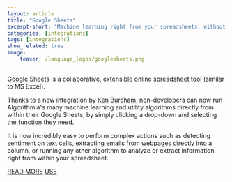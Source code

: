 ```yaml
---
layout: article
title: "Google Sheets"
excerpt-short: "Machine learning right from your spreadsheets, without code"
categories: [integrations]
tags: [integrations]
show_related: true
image:
    teaser: /language_logos/googlesheets.png
---
```


[Google Sheets](http://sheets.google.com) is a collaborative, extensible online spreadsheet tool (similar to MS Excel).

Thanks to a new integration by [Ken Burcham](https://www.linkedin.com/in/kenburcham/), non-developers can now run Algorithmia's many machine learning and utility algorithms directly from within their Google Sheets, by simply clicking a drop-down and selecting the function they need.

It is now incredibly easy to perform complex actions such as detecting sentiment on text cells, extracting emails from webpages directly into a column, or running any other algorithm to analyze or extract information right from within your spreadsheet. 

<a href="https://blog.algorithmia.com/google-sheets-ai/" class="btn btn-default btn-primary"><i class="fa fa-book" aria-hidden="true"></i> READ MORE</a>
<a href="https://docs.google.com/spreadsheets/d/1aqQTLqrGcKoro52X50U7npOvgj0AD33azWh_3XpZbD0/edit?usp=sharing/" class="btn btn-default btn-primary"><i class="fa fa-plug" aria-hidden="true"></i> USE</a>
